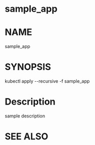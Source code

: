 sample_app
==================================================

# NAME

  sample_app

# SYNOPSIS

  kubectl apply --recursive -f sample_app

# Description

sample description

# SEE ALSO

